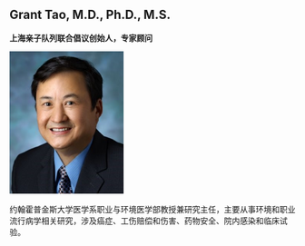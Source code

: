## **Grant Tao, M.D., Ph.D., M.S.**

**上海亲子队列联合倡议创始人，专家顾问**

<img src="image/3.jpg" style="zoom:67%;" />

约翰霍普金斯大学医学系职业与环境医学部教授兼研究主任，主要从事环境和职业流行病学相关研究，涉及癌症、工伤赔偿和伤害、药物安全、院内感染和临床试验。

